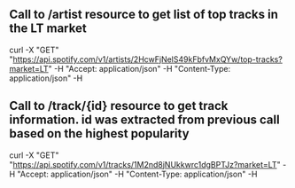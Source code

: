 
## Call to /artist resource to get list of top tracks in the LT market
curl -X "GET" "https://api.spotify.com/v1/artists/2HcwFjNelS49kFbfvMxQYw/top-tracks?market=LT" -H "Accept: application/json" -H "Content-Type: application/json" -H

## Call to /track/{id} resource to get track information. id was extracted from previous call based on the highest popularity
curl -X "GET" "https://api.spotify.com/v1/tracks/1M2nd8jNUkkwrc1dgBPTJz?market=LT" -H "Accept: application/json" -H "Content-Type: application/json" -H